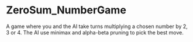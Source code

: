 # ZeroSum_NumberGame
A game where you and the AI  take turns multiplying a chosen number by 2, 3 or 4. The AI use minimax and alpha-beta pruning to pick the best move. 
